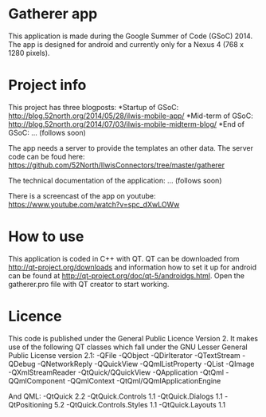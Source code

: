 Gatherer app
============================

This application is made during the Google Summer of Code (GSoC) 2014.
The app is designed for android and currently only for a Nexus 4 (768 x 1280 pixels).

Project info
============================
This project has three blogposts:
*Startup of GSoC: http://blog.52north.org/2014/05/28/ilwis-mobile-app/
*Mid-term of GSoC: http://blog.52north.org/2014/07/03/ilwis-mobile-midterm-blog/
*End of GSoC: ... (follows soon)

The app needs a server to provide the templates an other data. The server code can be foud here: https://github.com/52North/IlwisConnectors/tree/master/gatherer

The technical documentation of the application:
... (follows soon)

There is a screencast of the app on youtube:
https://www.youtube.com/watch?v=spc_dXwLOWw

How to use
============================
This application is coded in C++ with QT. QT can be downloaded from http://qt-project.org/downloads and information how to set it up for android can be found at http://qt-project.org/doc/qt-5/androidgs.html.
Open the gatherer.pro file with QT creator to start working.

Licence
============================
This code is published under the General Public Licence Version 2.
It makes use of the following QT classes which fall under the GNU Lesser General Public License version 2.1:
-QFile
-QObject
-QDirIterator
-QTextStream
-QDebug
-QNetworkReply
-QQuickView
-QQmlListProperty
-QList
-QImage
-QXmlStreamReader
-QtQuick/QQuickView
-QApplication
-QtQml
-QQmlComponent
-QQmlContext
-QtQml/QQmlApplicationEngine

And QML:
-QtQuick 2.2
-QtQuick.Controls 1.1
-QtQuick.Dialogs 1.1
-QtPositioning 5.2
-QtQuick.Controls.Styles 1.1
-QtQuick.Layouts 1.1

